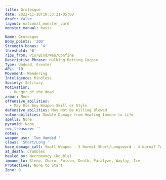 ```yaml
---
title: Grotesque
date: 2022-11-10T10:33:21-05:00
draft: false
layout: national_monster_card
monster_manual: basic

Name: Grotesque
Body_points: '200'
Strength_bonus: '4'
threshold: '0'
rips_from: Pin/Bind/Web/Confine
Descriptive Phrase: Hulking Rotting Corpse
Type: Undead, Greater
APL: '10'
Movement: Wandering
Inteligence: Mindless
Society: Solitary
Motivation: 
  - Hunger of the dead
armor: None
offensive_abilities: 
  - May Use Any Weapon Skill or Style
defensive_abilities: May Not Be Killing Blowed
vulnerabilities: Double Damage from Healing Immune to Life
spells: None
pyramid: None
rec_treasure: ''
notes: ''
weapon_use: 'Two Handed '
claws: 'Short/Long '
base_damage_call: Small Weapon - 3 Normal Short/Longsword - 4 Normal Two handed - 7 Normal
at_death: Crumbles
healed_by: Necromancy (Double)
immune_to: Sleep, Charm, Poison, Death, Paralyze, Waylay, Ice
Protectives: None to Start
Zone: B
---
```

